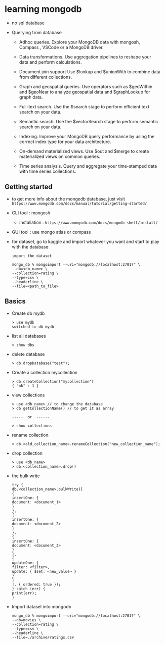 # learning mongodb

- no sql database

- Querying from database

  - Adhoc queries. Explore your MongoDB data with mongosh, Compass , VSCode or a MongoDB driver.

  - Data transformations. Use aggregation pipelines to reshape your data and perform calculations.

  - Document join support Use $lookup and $unionWith to combine data from different collections.

  - Graph and geospatial queries. Use operators such as $geoWithin and $geoNear to analyze geospatial data and $graphLookup for graph data.

  - Full-text search. Use the $search stage to perform efficient text search on your data.

  - Semantic search. Use the $vectorSearch stage to perform semantic search on your data.

  - Indexing. Improve your MongoDB query performance by using the correct index type for your data architecture.

  - On-demand materialized views. Use $out and $merge to create materialized views on common queries.

  - Time series analysis. Query and aggregate your time-stamped data with time series collections.

## Getting started

- to get more info about the mongodb database, just visit `https://www.mongodb.com/docs/manual/tutorial/getting-started/`

- CLI tool : mongosh

  - installation : `https://www.mongodb.com/docs/mongodb-shell/install/`

- GUI tool : use mongo atlas or compass

- for dataset, go to kaggle and import whatever you want and start to play with the database

  ```
  import the dataset

  mongo_db % mongoimport --uri="mongodb://localhost:27017" \
  --db=<db_name> \
  --collection=rating \
  --type=csv \
  --headerline \
  --file=<path_to_file>
  ```

## Basics

- Create db mydb

  ```
  > use mydb
  switched to db mydb
  ```

- list all databases

  ```
  > show dbs
  ```

- delete database

  ```
  > db.dropDatabase("test");
  ```

- Create a collection mycollection

  ```
  > db.createCollection("mycollection")
  { "ok" : 1 }
  ```

- view collections

  ```
  > use <db_name> // to change the database
  > db.getCollectionName() // to get it as array

  -----  or  ------

  > show collections
  ```

- rename collection

  ```
  > db.<old_collection_name>.renameCollection("new_collection_name");
  ```

- drop collection

  ```
  > use <db_name>
  > db.<collection_name>.drop()
  ```

- the bulk write

  ```
  try {
  db.<collection_name>.bulkWrite([
  {
  insertOne: {
  document: <document_1>
  }
  },
  {
  insertOne: {
  document: <document_2>
  }
  },
  {
  insertOne: {
  document: <document_3>
  }
  },
  {
  updateOne: {
  filter: <filter>,
  update: { $set: <new_value> }
  }
  }
  ], { ordered: true });
  } catch (err) {
  print(err);
  }
  ```

- Import dataset into mongodb

  ```
  mongo_db % mongoimport --uri="mongodb://localhost:27017" \
  --db=movies \
  --collection=rating \
  --type=csv \
  --headerline \
  --file=./archive/ratings.csv
  ```
